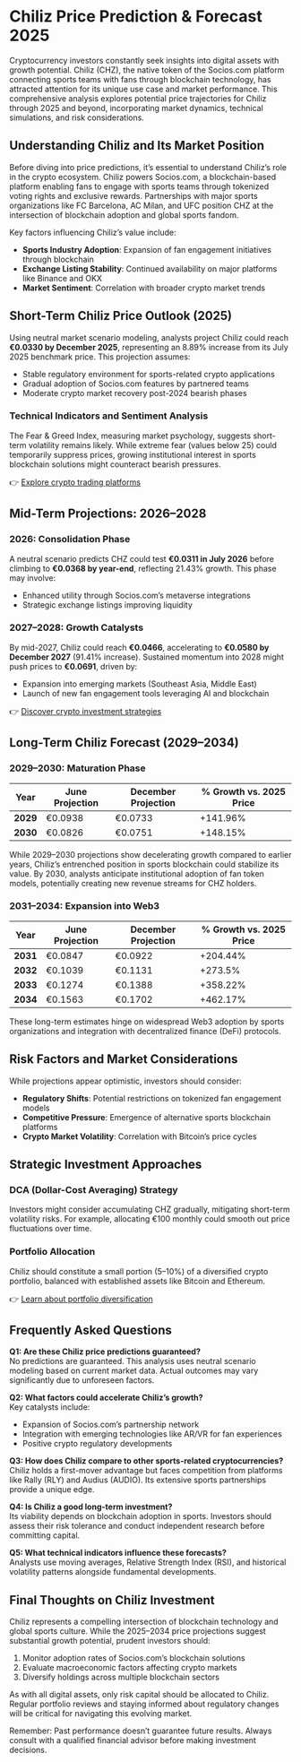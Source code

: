 # Chiliz Price Prediction & Forecast 2025  

Cryptocurrency investors constantly seek insights into digital assets with growth potential. Chiliz (CHZ), the native token of the Socios.com platform connecting sports teams with fans through blockchain technology, has attracted attention for its unique use case and market performance. This comprehensive analysis explores potential price trajectories for Chiliz through 2025 and beyond, incorporating market dynamics, technical simulations, and risk considerations.  

## Understanding Chiliz and Its Market Position  

Before diving into price predictions, it’s essential to understand Chiliz’s role in the crypto ecosystem. Chiliz powers Socios.com, a blockchain-based platform enabling fans to engage with sports teams through tokenized voting rights and exclusive rewards. Partnerships with major sports organizations like FC Barcelona, AC Milan, and UFC position CHZ at the intersection of blockchain adoption and global sports fandom.  

Key factors influencing Chiliz’s value include:  
- **Sports Industry Adoption**: Expansion of fan engagement initiatives through blockchain  
- **Exchange Listing Stability**: Continued availability on major platforms like Binance and OKX  
- **Market Sentiment**: Correlation with broader crypto market trends  

## Short-Term Chiliz Price Outlook (2025)  

Using neutral market scenario modeling, analysts project Chiliz could reach **€0.0330 by December 2025**, representing an 8.89% increase from its July 2025 benchmark price. This projection assumes:  
- Stable regulatory environment for sports-related crypto applications  
- Gradual adoption of Socios.com features by partnered teams  
- Moderate crypto market recovery post-2024 bearish phases  

### Technical Indicators and Sentiment Analysis  

The Fear & Greed Index, measuring market psychology, suggests short-term volatility remains likely. While extreme fear (values below 25) could temporarily suppress prices, growing institutional interest in sports blockchain solutions might counteract bearish pressures.  

👉 [Explore crypto trading platforms](https://bit.ly/okx-bonus)  

## Mid-Term Projections: 2026–2028  

### 2026: Consolidation Phase  

A neutral scenario predicts CHZ could test **€0.0311 in July 2026** before climbing to **€0.0368 by year-end**, reflecting 21.43% growth. This phase may involve:  
- Enhanced utility through Socios.com’s metaverse integrations  
- Strategic exchange listings improving liquidity  

### 2027–2028: Growth Catalysts  

By mid-2027, Chiliz could reach **€0.0466**, accelerating to **€0.0580 by December 2027** (91.41% increase). Sustained momentum into 2028 might push prices to **€0.0691**, driven by:  
- Expansion into emerging markets (Southeast Asia, Middle East)  
- Launch of new fan engagement tools leveraging AI and blockchain  

👉 [Discover crypto investment strategies](https://bit.ly/okx-bonus)  

## Long-Term Chiliz Forecast (2029–2034)  

### 2029–2030: Maturation Phase  

| Year       | June Projection | December Projection | % Growth vs. 2025 Price |  
|------------|------------------|----------------------|--------------------------|  
| **2029**   | €0.0938          | €0.0733              | +141.96%                 |  
| **2030**   | €0.0826          | €0.0751              | +148.15%                 |  

While 2029–2030 projections show decelerating growth compared to earlier years, Chiliz’s entrenched position in sports blockchain could stabilize its value. By 2030, analysts anticipate institutional adoption of fan token models, potentially creating new revenue streams for CHZ holders.  

### 2031–2034: Expansion into Web3  

| Year       | June Projection | December Projection | % Growth vs. 2025 Price |  
|------------|------------------|----------------------|--------------------------|  
| **2031**   | €0.0847          | €0.0922              | +204.44%                 |  
| **2032**   | €0.1039          | €0.1131              | +273.5%                  |  
| **2033**   | €0.1274          | €0.1388              | +358.22%                 |  
| **2034**   | €0.1563          | €0.1702              | +462.17%                 |  

These long-term estimates hinge on widespread Web3 adoption by sports organizations and integration with decentralized finance (DeFi) protocols.  

## Risk Factors and Market Considerations  

While projections appear optimistic, investors should consider:  
- **Regulatory Shifts**: Potential restrictions on tokenized fan engagement models  
- **Competitive Pressure**: Emergence of alternative sports blockchain platforms  
- **Crypto Market Volatility**: Correlation with Bitcoin’s price cycles  

## Strategic Investment Approaches  

### DCA (Dollar-Cost Averaging) Strategy  

Investors might consider accumulating CHZ gradually, mitigating short-term volatility risks. For example, allocating €100 monthly could smooth out price fluctuations over time.  

### Portfolio Allocation  

Chiliz should constitute a small portion (5–10%) of a diversified crypto portfolio, balanced with established assets like Bitcoin and Ethereum.  

👉 [Learn about portfolio diversification](https://bit.ly/okx-bonus)  

## Frequently Asked Questions  

**Q1: Are these Chiliz price predictions guaranteed?**  
No predictions are guaranteed. This analysis uses neutral scenario modeling based on current market data. Actual outcomes may vary significantly due to unforeseen factors.  

**Q2: What factors could accelerate Chiliz’s growth?**  
Key catalysts include:  
- Expansion of Socios.com’s partnership network  
- Integration with emerging technologies like AR/VR for fan experiences  
- Positive crypto regulatory developments  

**Q3: How does Chiliz compare to other sports-related cryptocurrencies?**  
Chiliz holds a first-mover advantage but faces competition from platforms like Rally (RLY) and Audius (AUDIO). Its extensive sports partnerships provide a unique edge.  

**Q4: Is Chiliz a good long-term investment?**  
Its viability depends on blockchain adoption in sports. Investors should assess their risk tolerance and conduct independent research before committing capital.  

**Q5: What technical indicators influence these forecasts?**  
Analysts use moving averages, Relative Strength Index (RSI), and historical volatility patterns alongside fundamental developments.  

## Final Thoughts on Chiliz Investment  

Chiliz represents a compelling intersection of blockchain technology and global sports culture. While the 2025–2034 price projections suggest substantial growth potential, prudent investors should:  
1. Monitor adoption rates of Socios.com’s blockchain solutions  
2. Evaluate macroeconomic factors affecting crypto markets  
3. Diversify holdings across multiple blockchain sectors  

As with all digital assets, only risk capital should be allocated to Chiliz. Regular portfolio reviews and staying informed about regulatory changes will be critical for navigating this evolving market.  

Remember: Past performance doesn’t guarantee future results. Always consult with a qualified financial advisor before making investment decisions.